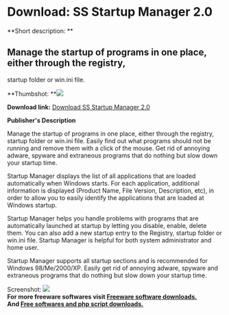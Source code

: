# Download: SS Startup Manager 2.0

**Short description: **

## Manage the startup of programs in one place, either through the registry,
startup folder or win.ini file.

  
**Thumbshot: **![](http://www.freewarefiles.com/screenshot/ssstartupmngr_md.gif)   
  
**Download link:** [Download SS Startup Manager 2.0](http://freesoftwares.boysofts.com/SS-Startup-Manager_program_32744.html)  
  

**Publisher's Description**  
  

Manage the startup of programs in one place, either through the registry,
startup folder or win.ini file. Easily find out what programs should not be
running and remove them with a click of the mouse. Get rid of annoying adware,
spyware and extraneous programs that do nothing but slow down your startup
time.

Startup Manager displays the list of all applications that are loaded
automatically when Windows starts. For each application, additional
information is displayed (Product Name, File Version, Description, etc), in
order to allow you to easily identify the applications that are loaded at
Windows startup.

Startup Manager helps you handle problems with programs that are automatically
launched at startup by letting you disable, enable, delete them. You can also
add a new startup entry to the Registry, startup folder or win.ini file.
Startup Manager is helpful for both system administrator and home user.

Startup Manager supports all startup sections and is recommended for Windows
98/Me/2000/XP. Easily get rid of annoying adware, spyware and extraneous
programs that do nothing but slow down your startup time.

  
  
Screenshot: ![](http://www.freewarefiles.com/screenshot/ssstartupmngr.gif)  
**For more freeware softwares visit [Freeware software downloads.](http://freesoftwares.boysofts.com/)**   
**And [Free softwares and php script downloads.](http://www.boysofts.com/)**

